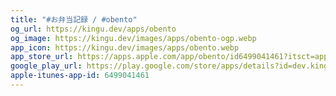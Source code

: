 ```yaml
---
title: "#お弁当記録 / #obento"
og_url: https://kingu.dev/apps/obento
og_image: https://kingu.dev/images/apps/obento-ogp.webp
app_icon: https://kingu.dev/images/apps/obento.webp
app_store_url: https://apps.apple.com/app/obento/id6499041461?itsct=apps_box_link&itscg=30200
google_play_url: https://play.google.com/store/apps/details?id=dev.kingu.obento
apple-itunes-app-id: 6499041461
---
```

